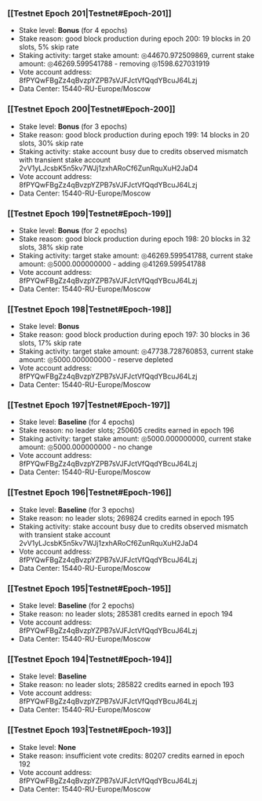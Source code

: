 ### [[Testnet Epoch 201|Testnet#Epoch-201]]
* Stake level: **Bonus** (for 4 epochs)
* Stake reason: good block production during epoch 200: 19 blocks in 20 slots, 5% skip rate
* Staking activity: target stake amount: ◎44670.972509869, current stake amount: ◎46269.599541788 - removing ◎1598.627031919
* Vote account address: 8fPYQwFBgZz4qBvzpYZPB7sVJFJctVfQqdYBcuJ64Lzj
* Data Center: 15440-RU-Europe/Moscow
### [[Testnet Epoch 200|Testnet#Epoch-200]]
* Stake level: **Bonus** (for 3 epochs)
* Stake reason: good block production during epoch 199: 14 blocks in 20 slots, 30% skip rate
* Staking activity: stake account busy due to credits observed mismatch with transient stake account 2vV1yLJcsbK5n5kv7WJj1zxhARoCf6ZunRquXuH2JaD4
* Vote account address: 8fPYQwFBgZz4qBvzpYZPB7sVJFJctVfQqdYBcuJ64Lzj
* Data Center: 15440-RU-Europe/Moscow
### [[Testnet Epoch 199|Testnet#Epoch-199]]
* Stake level: **Bonus** (for 2 epochs)
* Stake reason: good block production during epoch 198: 20 blocks in 32 slots, 38% skip rate
* Staking activity: target stake amount: ◎46269.599541788, current stake amount: ◎5000.000000000 - adding ◎41269.599541788
* Vote account address: 8fPYQwFBgZz4qBvzpYZPB7sVJFJctVfQqdYBcuJ64Lzj
* Data Center: 15440-RU-Europe/Moscow
### [[Testnet Epoch 198|Testnet#Epoch-198]]
* Stake level: **Bonus**
* Stake reason: good block production during epoch 197: 30 blocks in 36 slots, 17% skip rate
* Staking activity: target stake amount: ◎47738.728760853, current stake amount: ◎5000.000000000 - reserve depleted
* Vote account address: 8fPYQwFBgZz4qBvzpYZPB7sVJFJctVfQqdYBcuJ64Lzj
* Data Center: 15440-RU-Europe/Moscow
### [[Testnet Epoch 197|Testnet#Epoch-197]]
* Stake level: **Baseline** (for 4 epochs)
* Stake reason: no leader slots; 250605 credits earned in epoch 196
* Staking activity: target stake amount: ◎5000.000000000, current stake amount: ◎5000.000000000 - no change
* Vote account address: 8fPYQwFBgZz4qBvzpYZPB7sVJFJctVfQqdYBcuJ64Lzj
* Data Center: 15440-RU-Europe/Moscow
### [[Testnet Epoch 196|Testnet#Epoch-196]]
* Stake level: **Baseline** (for 3 epochs)
* Stake reason: no leader slots; 269824 credits earned in epoch 195
* Staking activity: stake account busy due to credits observed mismatch with transient stake account 2vV1yLJcsbK5n5kv7WJj1zxhARoCf6ZunRquXuH2JaD4
* Vote account address: 8fPYQwFBgZz4qBvzpYZPB7sVJFJctVfQqdYBcuJ64Lzj
* Data Center: 15440-RU-Europe/Moscow
### [[Testnet Epoch 195|Testnet#Epoch-195]]
* Stake level: **Baseline** (for 2 epochs)
* Stake reason: no leader slots; 285381 credits earned in epoch 194
* Vote account address: 8fPYQwFBgZz4qBvzpYZPB7sVJFJctVfQqdYBcuJ64Lzj
* Data Center: 15440-RU-Europe/Moscow
### [[Testnet Epoch 194|Testnet#Epoch-194]]
* Stake level: **Baseline**
* Stake reason: no leader slots; 285822 credits earned in epoch 193
* Vote account address: 8fPYQwFBgZz4qBvzpYZPB7sVJFJctVfQqdYBcuJ64Lzj
* Data Center: 15440-RU-Europe/Moscow
### [[Testnet Epoch 193|Testnet#Epoch-193]]
* Stake level: **None**
* Stake reason: insufficient vote credits: 80207 credits earned in epoch 192
* Vote account address: 8fPYQwFBgZz4qBvzpYZPB7sVJFJctVfQqdYBcuJ64Lzj
* Data Center: 15440-RU-Europe/Moscow